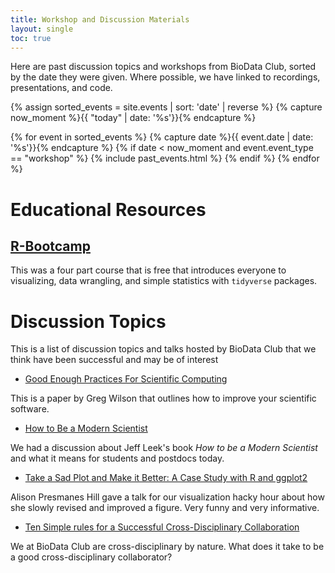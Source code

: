 ```yaml
---
title: Workshop and Discussion Materials
layout: single
toc: true
---
```

Here are past discussion topics and workshops from BioData Club, sorted by the date they were given. Where possible, we have linked to recordings, presentations, and code.

{% assign sorted_events = site.events | sort: 'date' | reverse %}
{% capture now_moment %}{{ "today" | date: '%s'}}{% endcapture %}

{% for event in sorted_events %}
    {% capture date %}{{ event.date | date: '%s'}}{% endcapture %}
     {% if date < now_moment and event.event_type == "workshop" %}
      {% include past_events.html %}
      {% endif %}
{% endfor %}

# Educational Resources

## [R-Bootcamp](https://r-bootcamp.netlify.com)

This was a four part course that is free that introduces everyone to visualizing, data wrangling, and simple statistics with `tidyverse` packages.

# Discussion Topics

This is a list of discussion topics and talks hosted by BioData Club that we think have been successful and may be of interest

+ [Good Enough Practices For Scientific Computing](http://journals.plos.org/ploscompbiol/article?id=10.1371/journal.pcbi.1005510) 
  
This is a paper by Greg Wilson that outlines how to improve your scientific software.

+ [How to Be a Modern Scientist](https://www.scribd.com/document/325829082/Modern-Scientist) 

We had a discussion about Jeff Leek's book *How to be a Modern Scientist* and what it means for students and postdocs today. 

+ [Take a Sad Plot and Make it Better: A Case Study with R and ggplot2](https://apreshill.github.io/ohsu-biodatavis/slides.html) 
  
Alison Presmanes Hill gave a talk for our visualization hacky hour about how she slowly revised and improved a figure. Very funny and very informative.

+ [Ten Simple rules for a Successful Cross-Disciplinary Collaboration](http://journals.plos.org/ploscompbiol/article?id=10.1371/journal.pcbi.1004214)

We at BioData Club are cross-disciplinary by nature. What does it take to be a good cross-disciplinary collaborator?


